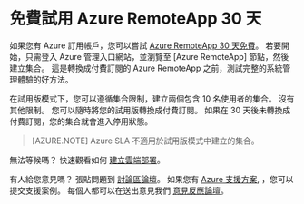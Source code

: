
<properties
    pageTitle="免費試用 Azure RemoteApp 30 天 | Microsoft Azure"
    description="嘗試 Azure RemoteApp 的 30 天免費試用版。"
    services="remoteapp"
    documentationCenter=""
    authors="lizap"
    manager="mbaldwin" />

<tags
    ms.service="remoteapp"
    ms.workload="compute"
    ms.tgt_pltfrm="na"
    ms.devlang="na"
    ms.topic="article"
    ms.date="12/05/2015"
    ms.author="elizapo" />



# 免費試用 Azure RemoteApp 30 天

如果您有 Azure 訂用帳戶，您可以嘗試 [Azure RemoteApp 30 天免費](https://www.remoteapp.windowsazure.com/en/tour.aspx)。 若要開始，只需登入 Azure 管理入口網站，並瀏覽至 [Azure RemoteApp] 節點，然後建立集合。 這是轉換成付費訂閱的 Azure RemoteApp 之前，測試完整的系統管理體驗的好方法。  

在試用版模式下，您可以遵循集合限制，建立兩個包含 10 名使用者的集合。 沒有其他限制。 您可以隨時將您的試用版轉換成付費訂閱。 如果在 30 天後未轉換成付費訂閱，您的集合就會進入停用狀態。

>[AZURE.NOTE] Azure SLA 不適用於試用版模式中建立的集合。  

無法等候嗎？ 快速觀看如何 [建立雲端部署](http://azure.microsoft.com/documentation/videos/azure-remoteapp-cloud-deployment-overview/)。

有人給您意見嗎？ 張貼問題到 [討論區論壇](http://feedback.azure.com/forums/247748-azure-remoteapp)。 如果您有 [Azure 支援方案](http://azure.microsoft.com/support/plans/), ，您可以提交支援案例。 每個人都可以在送出意見我們 [意見反應論壇](http://feedback.azure.com/forums/247748-azure-remoteapp)。  

